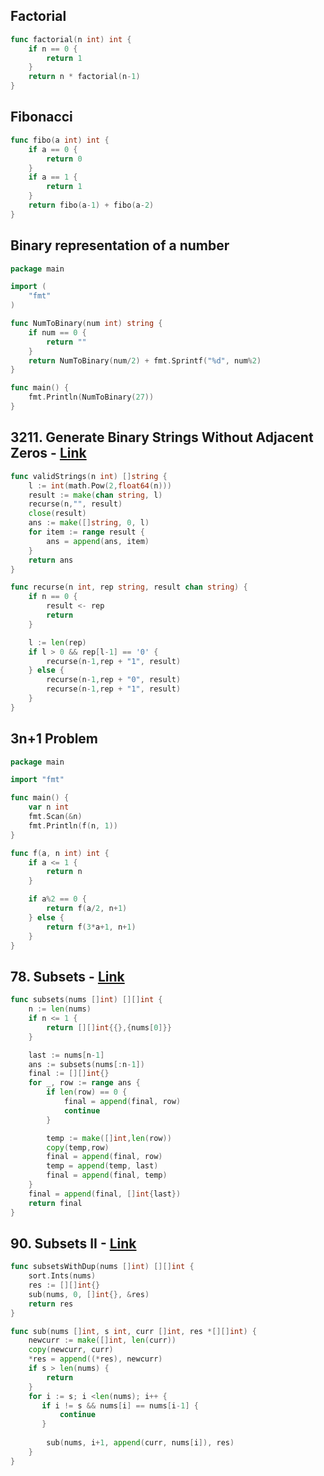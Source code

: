 ## Factorial

```go
func factorial(n int) int {
    if n == 0 {
        return 1
    }
    return n * factorial(n-1)
}
```

## Fibonacci

```go
func fibo(a int) int {
    if a == 0 {
        return 0
    }
    if a == 1 {
        return 1
    }
	return fibo(a-1) + fibo(a-2)
}
```

## Binary representation of a number

```go
package main

import (
	"fmt"
)

func NumToBinary(num int) string {
	if num == 0 {
		return ""
	}
	return NumToBinary(num/2) + fmt.Sprintf("%d", num%2)
}

func main() {
	fmt.Println(NumToBinary(27))
}
```

## 3211. Generate Binary Strings Without Adjacent Zeros - [Link](https://leetcode.com/problems/generate-binary-strings-without-adjacent-zeros/)

```go
func validStrings(n int) []string {
    l := int(math.Pow(2,float64(n)))
    result := make(chan string, l)
    recurse(n,"", result)
    close(result)
    ans := make([]string, 0, l)
    for item := range result {
        ans = append(ans, item)
    }
    return ans
}

func recurse(n int, rep string, result chan string) {
    if n == 0 {
        result <- rep
        return
    }

    l := len(rep)
    if l > 0 && rep[l-1] == '0' {
        recurse(n-1,rep + "1", result)
    } else {
        recurse(n-1,rep + "0", result)
        recurse(n-1,rep + "1", result)
    }
}
```

## 3n+1 Problem

```go
package main

import "fmt"

func main() {
	var n int
	fmt.Scan(&n)
	fmt.Println(f(n, 1))
}

func f(a, n int) int {
	if a <= 1 {
		return n
	}

	if a%2 == 0 {
		return f(a/2, n+1)
	} else {
		return f(3*a+1, n+1)
	}
}
```

## 78. Subsets - [Link](https://leetcode.com/problems/subsets/)

```go
func subsets(nums []int) [][]int {
    n := len(nums)
    if n <= 1 {
        return [][]int{{},{nums[0]}}
    }

    last := nums[n-1]
    ans := subsets(nums[:n-1])
    final := [][]int{}
    for _, row := range ans {
        if len(row) == 0 {
            final = append(final, row)
            continue
        }

        temp := make([]int,len(row))
        copy(temp,row)
        final = append(final, row)
        temp = append(temp, last)
        final = append(final, temp)        
    }
    final = append(final, []int{last})
    return final
}
```

## 90. Subsets II - [Link](https://leetcode.com/problems/subsets-ii/)

```go
func subsetsWithDup(nums []int) [][]int {
    sort.Ints(nums)
    res := [][]int{}
    sub(nums, 0, []int{}, &res)
    return res
}

func sub(nums []int, s int, curr []int, res *[][]int) {
    newcurr := make([]int, len(curr))
    copy(newcurr, curr)
    *res = append((*res), newcurr)
    if s > len(nums) {
        return
    }
    for i := s; i <len(nums); i++ {
       if i != s && nums[i] == nums[i-1] {
           continue
       }
       
        sub(nums, i+1, append(curr, nums[i]), res)
    }
}
```